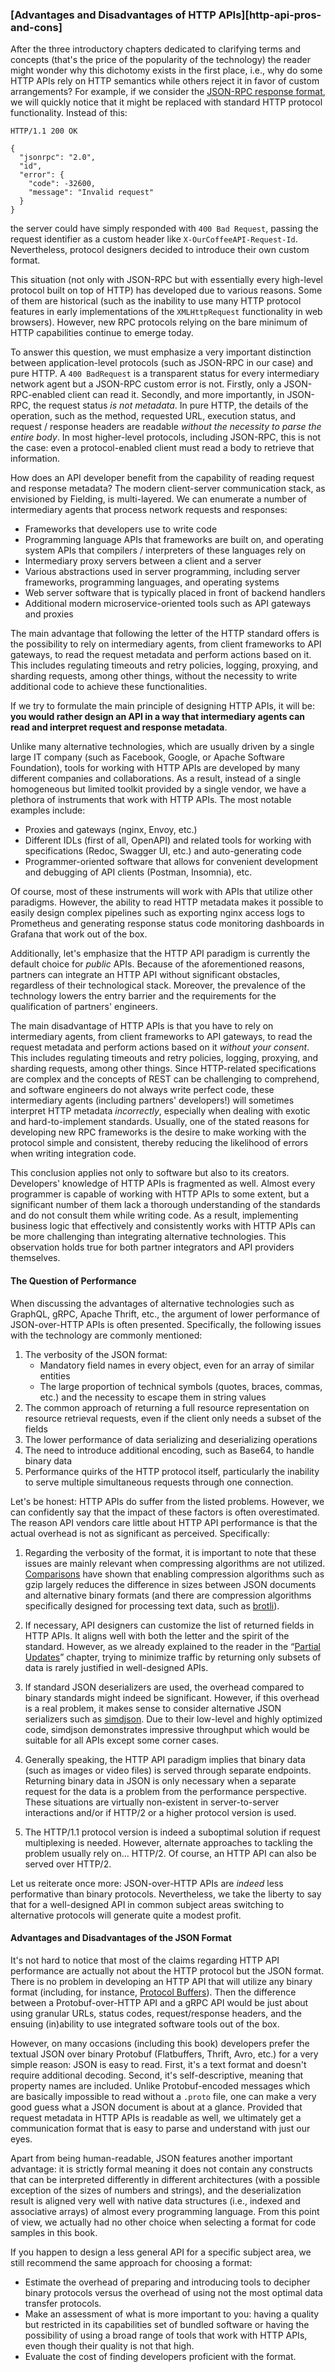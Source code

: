 ### [Advantages and Disadvantages of HTTP APIs][http-api-pros-and-cons]

After the three introductory chapters dedicated to clarifying terms and concepts (that's the price of the popularity of the technology) the reader might wonder why this dichotomy exists in the first place, i.e., why do some HTTP APIs rely on HTTP semantics while others reject it in favor of custom arrangements? For example, if we consider the [JSON-RPC response format](https://www.jsonrpc.org/specification#response_object), we will quickly notice that it might be replaced with standard HTTP protocol functionality. Instead of this:

```
HTTP/1.1 200 OK

{
  "jsonrpc": "2.0",
  "id",
  "error": {
    "code": -32600,
    "message": "Invalid request"
  }
}
```

the server could have simply responded with `400 Bad Request`, passing the request identifier as a custom header like `X-OurCoffeeAPI-Request-Id`. Nevertheless, protocol designers decided to introduce their own custom format.

This situation (not only with JSON-RPC but with essentially every high-level protocol built on top of HTTP) has developed due to various reasons. Some of them are historical (such as the inability to use many HTTP protocol features in early implementations of the `XMLHttpRequest` functionality in web browsers). However, new RPC protocols relying on the bare minimum of HTTP capabilities continue to emerge today.

To answer this question, we must emphasize a very important distinction between application-level protocols (such as JSON-RPC in our case) and pure HTTP. A `400 BadRequest` is a transparent status for every intermediary network agent but a JSON-RPC custom error is not. Firstly, only a JSON-RPC-enabled client can read it. Secondly, and more importantly, in JSON-RPC, the request status *is not metadata*. In pure HTTP, the details of the operation, such as the method, requested URL, execution status, and request / response headers are readable *without the necessity to parse the entire body*. In most higher-level protocols, including JSON-RPC, this is not the case: even a protocol-enabled client must read a body to retrieve that information.

How does an API developer benefit from the capability of reading request and response metadata? The modern client-server communication stack, as envisioned by Fielding, is multi-layered. We can enumerate a number of intermediary agents that process network requests and responses:
  * Frameworks that developers use to write code
  * Programming language APIs that frameworks are built on, and operating system APIs that compilers / interpreters of these languages rely on
  * Intermediary proxy servers between a client and a server
  * Various abstractions used in server programming, including server frameworks, programming languages, and operating systems
  * Web server software that is typically placed in front of backend handlers
  * Additional modern microservice-oriented tools such as API gateways and proxies

The main advantage that following the letter of the HTTP standard offers is the possibility to rely on intermediary agents, from client frameworks to API gateways, to read the request metadata and perform actions based on it. This includes regulating timeouts and retry policies, logging, proxying, and sharding requests, among other things, without the necessity to write additional code to achieve these functionalities.

If we try to formulate the main principle of designing HTTP APIs, it will be: **you would rather design an API in a way that intermediary agents can read and interpret request and response metadata**.

Unlike many alternative technologies, which are usually driven by a single large IT company (such as Facebook, Google, or Apache Software Foundation), tools for working with HTTP APIs are developed by many different companies and collaborations. As a result, instead of a single homogeneous but limited toolkit provided by a single vendor, we have a plethora of instruments that work with HTTP APIs. The most notable examples include:
  * Proxies and gateways (nginx, Envoy, etc.)
  * Different IDLs (first of all, OpenAPI) and related tools for working with specifications (Redoc, Swagger UI, etc.) and auto-generating code
  * Programmer-oriented software that allows for convenient development and debugging of API clients (Postman, Insomnia), etc.

Of course, most of these instruments will work with APIs that utilize other paradigms. However, the ability to read HTTP metadata makes it possible to easily design complex pipelines such as exporting nginx access logs to Prometheus and generating response status code monitoring dashboards in Grafana that work out of the box.

Additionally, let's emphasize that the HTTP API paradigm is currently the default choice for *public* APIs. Because of the aforementioned reasons, partners can integrate an HTTP API without significant obstacles, regardless of their technological stack. Moreover, the prevalence of the technology lowers the entry barrier and the requirements for the qualification of partners' engineers.

The main disadvantage of HTTP APIs is that you have to rely on intermediary agents, from client frameworks to API gateways, to read the request metadata and perform actions based on it *without your consent*. This includes regulating timeouts and retry policies, logging, proxying, and sharding requests, among other things. Since HTTP-related specifications are complex and the concepts of REST can be challenging to comprehend, and software engineers do not always write perfect code, these intermediary agents (including partners' developers!) will sometimes interpret HTTP metadata *incorrectly*, especially when dealing with exotic and hard-to-implement standards. Usually, one of the stated reasons for developing new RPC frameworks is the desire to make working with the protocol simple and consistent, thereby reducing the likelihood of errors when writing integration code.

This conclusion applies not only to software but also to its creators. Developers' knowledge of HTTP APIs is fragmented as well. Almost every programmer is capable of working with HTTP APIs to some extent, but a significant number of them lack a thorough understanding of the standards and do not consult them while writing code. As a result, implementing business logic that effectively and consistently works with HTTP APIs can be more challenging than integrating alternative technologies. This observation holds true for both partner integrators and API providers themselves.

#### The Question of Performance

When discussing the advantages of alternative technologies such as GraphQL, gRPC, Apache Thrift, etc., the argument of lower performance of JSON-over-HTTP APIs is often presented. Specifically, the following issues with the technology are commonly mentioned:
  1. The verbosity of the JSON format:
      * Mandatory field names in every object, even for an array of similar entities
      * The large proportion of technical symbols (quotes, braces, commas, etc.) and the necessity to escape them in string values
  2. The common approach of returning a full resource representation on resource retrieval requests, even if the client only needs a subset of the fields
  3. The lower performance of data serializing and deserializing operations
  4. The need to introduce additional encoding, such as Base64, to handle binary data
  5. Performance quirks of the HTTP protocol itself, particularly the inability to serve multiple simultaneous requests through one connection.

Let's be honest: HTTP APIs do suffer from the listed problems. However, we can confidently say that the impact of these factors is often overestimated. The reason API vendors care little about HTTP API performance is that the actual overhead is not as significant as perceived. Specifically:

  1. Regarding the verbosity of the format, it is important to note that these issues are mainly relevant when compressing algorithms are not utilized. [Comparisons](https://nilsmagnus.github.io/post/proto-json-sizes/) have shown that enabling compression algorithms such as gzip largely reduces the difference in sizes between JSON documents and alternative binary formats (and there are compression algorithms specifically designed for processing text data, such as [brotli](https://datatracker.ietf.org/doc/html/rfc7932)).

  2. If necessary, API designers can customize the list of returned fields in HTTP APIs. It aligns well with both the letter and the spirit of the standard. However, as we already explained to the reader in the “[Partial Updates](#api-patterns-partial-updates)” chapter, trying to minimize traffic by returning only subsets of data is rarely justified in well-designed APIs.

  3. If standard JSON deserializers are used, the overhead compared to binary standards might indeed be significant. However, if this overhead is a real problem, it makes sense to consider alternative JSON serializers such as [simdjson](https://github.com/simdjson/simdjson). Due to their low-level and highly optimized code, simdjson demonstrates impressive throughput which would be suitable for all APIs except some corner cases.

  4. Generally speaking, the HTTP API paradigm implies that binary data (such as images or video files) is served through separate endpoints. Returning binary data in JSON is only necessary when a separate request for the data is a problem from the performance perspective. These situations are virtually non-existent in server-to-server interactions and/or if HTTP/2 or a higher protocol version is used.

  5. The HTTP/1.1 protocol version is indeed a suboptimal solution if request multiplexing is needed. However, alternate approaches to tackling the problem usually rely on… HTTP/2. Of course, an HTTP API can also be served over HTTP/2.

Let us reiterate once more: JSON-over-HTTP APIs are *indeed* less performative than binary protocols. Nevertheless, we take the liberty to say that for a well-designed API in common subject areas switching to alternative protocols will generate quite a modest profit.

#### Advantages and Disadvantages of the JSON Format

It's not hard to notice that most of the claims regarding HTTP API performance are actually not about the HTTP protocol but the JSON format. There is no problem in developing an HTTP API that will utilize any binary format (including, for instance, [Protocol Buffers](https://protobuf.dev/)). Then the difference between a Protobuf-over-HTTP API and a gRPC API would be just about using granular URLs, status codes, request/response headers, and the ensuing (in)ability to use integrated software tools out of the box.

However, on many occasions (including this book) developers prefer the textual JSON over binary Protobuf (Flatbuffers, Thrift, Avro, etc.) for a very simple reason: JSON is easy to read. First, it's a text format and doesn't require additional decoding. Second, it's self-descriptive, meaning that property names are included. Unlike Protobuf-encoded messages which are basically impossible to read without a `.proto` file, one can make a very good guess what a JSON document is about at a glance. Provided that request metadata in HTTP APIs is readable as well, we ultimately get a communication format that is easy to parse and understand with just our eyes.

Apart from being human-readable, JSON features another important advantage: it is strictly formal meaning it does not contain any constructs that can be interpreted differently in different architectures (with a possible exception of the sizes of numbers and strings), and the deserialization result is aligned very well with native data structures (i.e., indexed and associative arrays) of almost every programming language. From this point of view, we actually had no other choice when selecting a format for code samples in this book.

If you happen to design a less general API for a specific subject area, we still recommend the same approach for choosing a format:
  * Estimate the overhead of preparing and introducing tools to decipher binary protocols versus the overhead of using not the most optimal data transfer protocols.
  * Make an assessment of what is more important to you: having a quality but restricted in its capabilities set of bundled software or having the possibility of using a broad range of tools that work with HTTP APIs, even though their quality is not that high.
  * Evaluate the cost of finding developers proficient with the format.